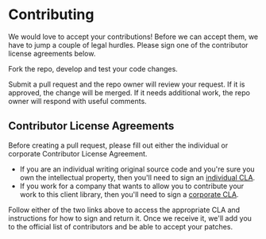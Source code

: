 # Contributing

We would love to accept your contributions! Before we can accept them, we have
to jump a couple of legal hurdles. Please sign one of the contributor license
agreements below.

Fork the repo, develop and test your code changes.

Submit a pull request and the repo owner will review your request. If it is
approved, the change will be merged. If it needs additional work, the repo
owner will respond with useful comments.

## Contributor License Agreements

Before creating a pull request, please fill out either the individual or
corporate Contributor License Agreement.

* If you are an individual writing original source code and you're sure you
own the intellectual property, then you'll need to sign an
[individual CLA][indv-cla].
* If you work for a company that wants to allow you to contribute your work
to this client library, then you'll need to sign a [corporate CLA][corp-cla].

Follow either of the two links above to access the appropriate CLA and
instructions for how to sign and return it. Once we receive it, we'll add you
to the official list of contributors and be able to accept your patches.

[indv-cla]: https://cla.developers.google.com/about/google-individual
[corp-cla]: https://cla.developers.google.com/about/google-corporate
